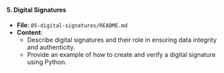 #### 5. Digital Signatures

- **File**: `05-digital-signatures/README.md`
- **Content**:
  - Describe digital signatures and their role in ensuring data integrity and authenticity.
  - Provide an example of how to create and verify a digital signature using Python.
